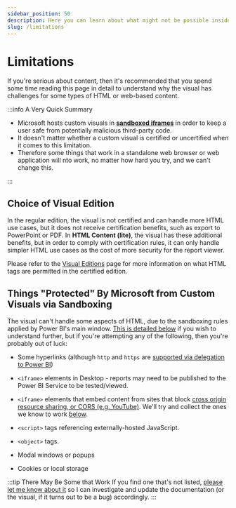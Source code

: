 ```yaml
---
sidebar_position: 50
description: Here you can learn about what might not be possible inside Power BI.
slug: /limitations
---
```


# Limitations

If you're serious about content, then it's recommended that you spend some time reading this page in detail to understand why the visual has challenges for some types of HTML or web-based content.

:::info A Very Quick Summary

- Microsoft hosts custom visuals in **[sandboxed iframes](https://www.w3schools.com/TAGS/att_iframe_sandbox.asp)** in order to keep a user safe from potentially malicious third-party code.
- It doesn't matter whether a custom visual is certified or uncertified when it comes to this limitation.
- Therefore some things that work in a standalone web browser or web application will nto work, no matter how hard you try, and we can't change this.

:::

## Choice of Visual Edition

In the regular edition, the visual is not certified and can handle more HTML use cases, but it does not receive certification benefits, such as export to PowerPoint or PDF. In **HTML Content (lite)**, the visual has these additional benefits, but in order to comply with certification rules, it can only handle simpler HTML use cases as the cost of more security for the report viewer.

Please refer to the [Visual Editions](visual-editions) page for more information on what HTML tags are permitted in the certified edition.

## Things "Protected" By Microsoft from Custom Visuals via Sandboxing

The visual can't handle some aspects of HTML, due to the sandboxing rules applied by Power BI's main window. [This is detailed below](#custom-visuals-high-level) if you wish to understand further, but if you're attempting any of the following, then you're probably out of luck:

- Some hyperlinks (although `http` and `https` are [supported via delegation to Power BI](properties-content-formatting#allow-opening-urls))

- `<iframe>` elements in Desktop - reports may need to be published to the Power BI Service to be tested/viewed.

- `<iframe>` elements that embed content from sites that block [cross origin resource sharing, or CORS (e.g. YouTube)](#cross-origin-resource-sharing-cors). We'll try and collect the ones we know to work [below](#embeddable-content-known-to-work).

- `<script>` tags referencing externally-hosted JavaScript.

- `<object>` tags.

- Modal windows or popups

- Cookies or local storage

:::tip There May Be Some that Work
If you find one that's not listed, [please let me know about it](https://github.com/dm-p/powerbi-visuals-html-content/issues) so I can investigate and update the documentation (or the visual, if it turns out to be a bug) accordingly.
:::
